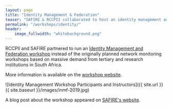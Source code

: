 ```yaml
---
layout: page
title: "Identity Management & Federation"
teaser: "SAFIRE & RCCPII collaborated to host an identity management and federation workshop in March 2019."
permalink: "/workshops/identity/"
header:
    image_fullwidth: "whitebackground.png"
---
```


RCCPII and SAFIRE partnered to run an [Identity Management and Federation workshop](https://tenet-rccpii.github.io/identity-2019/) instead of the originally planned network monitoring workshops based on massive demand from tertiary and research institutions in South Africa.

More information is available on the [workshop website](https://tenet-rccpii.github.io/identity-2019/).

![Identity Management Workshop Participants and Instructors]({{ site.url }}{{ site.baseurl }}/images/inmf-2019.jpg)

A blog post about the workshop appeared on [SAFIRE's website](https://safire.ac.za/safire/news/20190308-imf-workshop/).

